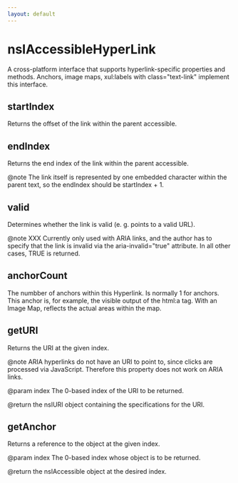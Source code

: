 ```yaml
---
layout: default
---
```


# nsIAccessibleHyperLink #

A cross-platform interface that supports hyperlink-specific properties and
methods.  Anchors, image maps, xul:labels with class="text-link" implement this interface.


## startIndex ##

Returns the offset of the link within the parent accessible.


## endIndex ##

Returns the end index of the link within the parent accessible.

@note  The link itself is represented by one embedded character within the
parent text, so the endIndex should be startIndex + 1.


## valid ##

Determines whether the link is valid (e. g. points to a valid URL).

@note  XXX Currently only used with ARIA links, and the author has to
specify that the link is invalid via the aria-invalid="true" attribute.
In all other cases, TRUE is returned.


## anchorCount ##

The numbber of anchors within this Hyperlink. Is normally 1 for anchors.
This anchor is, for example, the visible output of the html:a tag.
With an Image Map, reflects the actual areas within the map.


## getURI ##

Returns the URI at the given index.

@note  ARIA hyperlinks do not have an URI to point to, since clicks are
processed via JavaScript. Therefore this property does not work on ARIA
links.

@param index  The 0-based index of the URI to be returned.

@return the nsIURI object containing the specifications for the URI.


## getAnchor ##

Returns a reference to the object at the given index.

@param index  The 0-based index whose object is to be returned.

@return the nsIAccessible object at the desired index.

